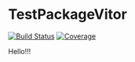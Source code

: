# TestPackageVitor

[![Build Status](https://github.com/vitorfarinhaluz/TestPackageVitor.jl/actions/workflows/CI.yml/badge.svg?branch=main)](https://github.com/vitorfarinhaluz/TestPackageVitor.jl/actions?query=workflow%3Aci)
[![Coverage](https://codecov.io/gh/vitorfarinhaluz/TestPackageVitor.jl/branch/master/graph/badge.svg)](https://codecov.io/gh/vitorfarinhaluz/TestPackageVitor.jl)

Hello!!!
